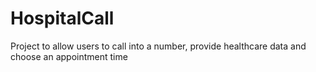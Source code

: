 # HospitalCall
Project to allow users to call into a number, provide healthcare data and choose an appointment time
